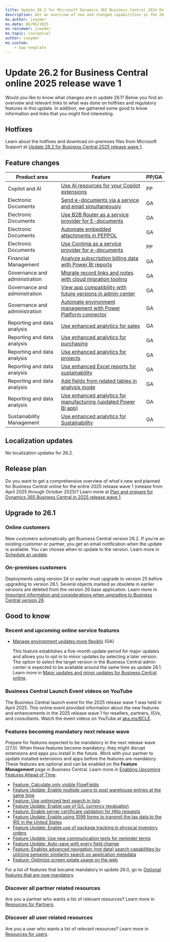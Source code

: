 ```yaml
---
title: Update 26.2 for Microsoft Dynamics 365 Business Central 2024 Release Wave 1
description: Get an overview of new and changed capabilities in the 26.2 update of Business Central online, which is part of 2025 release wave 1
ms.author: jswymer
ms.date: 06/05/2025
ms.reviewer: jswymer
ms.topic: conceptual
author: jswymer
ms.custom:
    - bap-template
---
```

# Update 26.2 for Business Central online 2025 release wave 1

Would you like to know what changes are in update 26.1? Below you find an overview and relevant links to what was done on hotfixes and regulatory features in this update. In addition, we gathered some good to know information and links that you might find interesting.

## Hotfixes

Learn about the hotfixes and download on-premises files from Microsoft Support at [Update 26.2 for Business Central 2025 release wave 1](https://support.microsoft.com/help/5059415).

## Feature changes

| Product area         | Feature                                                                                   | PP/GA           |
|-------------------------------|-----------------------------------------------------------------------------------------------|--------------------|
| Copilot and AI                | [Use AI resources for your Copilot extensions](/dynamics365/release-plan/2025wave1/smb/dynamics365-business-central/use-business-central-ai-resources-copilot-features-business-central) | PP          |
| Electronic Documents          | [Send e-documents via a service and email simultaneously](/dynamics365/release-plan/2025wave1/smb/dynamics365-business-central/send-e-documents-via-service-email-simultaneously) | GA                 |
| Electronic Documents          | [Use B2B Router as a service provider for E-documents](/dynamics365/release-plan/2025wave1/smb/dynamics365-business-central/use-b2b-router-as-service-provider-e-documents) | GA                 |
| Electronic Documents          | [Automate embedded attachments in PEPPOL](/dynamics365/release-plan/2025wave1/smb/dynamics365-business-central/automate-embedded-attachments-peppol) | GA                 |
| Electronic Documents          | [Use Continia as a service provider for e-documents](/dynamics365/release-plan/2025wave1/smb/dynamics365-business-central/use-continia-as-service-provider-e-documents) | PP           |
| Financial Management          | [Analyze subscription billing data with Power BI reports](/dynamics365/release-plan/2025wave1/smb/dynamics365-business-central/analyze-subscription-billing-data-power-bi-reports) | GA                 |
| Governance and administration | [Migrate record links and notes with cloud migration tooling](/dynamics365/release-plan/2025wave1/smb/dynamics365-business-central/migrate-record-links-notes-cloud-migration-tooling) | GA                 |
| Governance and administration | [View app compatibility with future versions in admin center](/dynamics365/release-plan/2025wave1/smb/dynamics365-business-central/view-app-compatibility-future-versions-admin-center) | GA                 |
| Governance and administration | [Automate environment management with Power Platform connector](/dynamics365/release-plan/2025wave1/smb/dynamics365-business-central/automate-environment-management-power-platform-connector) | GA                 |
| Reporting and data analysis   | [Use enhanced analytics for sales](/dynamics365/release-plan/2025wave1/smb/dynamics365-business-central/use-enhanced-analytics-sales) | GA                 |
| Reporting and data analysis   | [Use enhanced analytics for purchasing](/dynamics365/release-plan/2025wave1/smb/dynamics365-business-central/use-enhanced-analytics-purchasing) | GA                 |
| Reporting and data analysis   | [Use enhanced analytics for projects](/dynamics365/release-plan/2025wave1/smb/dynamics365-business-central/use-enhanced-analytics-projects) | GA                 |
| Reporting and data analysis   | [Use enhanced Excel reports for sustainability](/dynamics365/release-plan/2025wave1/smb/dynamics365-business-central/use-enhanced-excel-reports-sustainability) | GA                 |
| Reporting and data analysis   | [Add fields from related tables in analysis mode](/dynamics365/release-plan/2025wave1/smb/dynamics365-business-central/add-fields-related-tables-analysis-mode) | GA             |
| Reporting and data analysis   | [Use enhanced analytics for manufacturing (updated Power BI app)](/dynamics365/release-plan/2025wave1/smb/dynamics365-business-central/use-enhanced-analytics-manufacturing) | GA                 |
| Sustainability Management     | [Use enhanced analytics for Sustainability](/dynamics365/release-plan/2025wave1/smb/dynamics365-business-central/use-enhanced-analytics-sustainability) | GA                 |

## Localization updates

No localization updates for 26.2.

## Release plan

Do you want to get a comprehensive overview of what's new and planned for Business Central online for the entire 2025 release wave 1 (release from April 2025 through October 2025)? Learn more at [Plan and prepare for Dynamics 365 Business Central in 2025 release wave 1](/dynamics365/release-plan/2025wave1/smb/dynamics365-business-central/)<!--(https://aka.ms/BCReleasePlan)-->.

## Upgrade to 26.1

### Online customers

New customers automatically get Business Central version 26.2. If you're an existing customer or partner, you get an email notification when the update is available. You can choose when to update to the version. Learn more in [Schedule an update](../administration/tenant-admin-center-update-management.md#schedule-an-update).

### On-premises customers

Deployments using version 24 or earlier must upgrade to version 25 before upgrading to version 26.1. Several objects marked as obsolete in earlier versions are deleted from the version 26 base application. Learn more in [Important information and considerations when upgrading to Business Central version 26](../upgrade/upgrade-considerations-v26.md).

## Good to know

### Recent and upcoming online service features

- [Manage environment updates more flexibly](/dynamics365/release-plan/2025wave1/smb/dynamics365-business-central/manage-environment-updates-more-flexibly) (GA)

  This feature establishes a five-month update period for major updates and allows you to opt in to minor updates by selecting a later version. The option to select the target version in the Business Central admin center is expected to be available around the same time as update 26.1. Learn more in [Major updates and minor updates for Business Central online](../administration/update-rollout-timeline.md).  

### Business Central Launch Event videos on YouTube

The Business Central launch event for the 2025 release wave 1 was held in April 2025. This online event provided information about the new features and enhancements in the 2025 release wave 1 for resellers, partners, ISVs, and consultants. Watch the event videos on YouTube at [aka.ms/BCLE](https://aka.ms/BCLE).

### Features becoming mandatory next release wave

Prepare for features expected to be mandatory in the next release wave (27.0). When these features become mandatory, they might disrupt extensions and apps you install in the future. Work with your partner to update installed extensions and apps before the features are mandatory. These features are optional and can be enabled on the **Feature Management** page in Business Central. Learn more in [Enabling Upcoming Features Ahead of Time](../administration/feature-management.md).

- [Feature: Calculate only visible FlowFields](../developer/calculate-only-visible-flowfields-feature-key.md)
- [Feature Update: Enable multiple users to post warehouse entries at the same time](/dynamics365/business-central/design-details-warehouse-entries#creating-warehouse-transactions) <!--(/dynamics365/release-plan/2024wave2/smb/dynamics365-business-central/allow-more-than-one-user-post-warehouse-entries-at-time)-->
- [Feature: Use optimized text search in lists](/dynamics365/business-central/design-details-warehouse-entries#creating-warehouse-transactions)
- [Feature Update: Enable use of G/L currency revaluation](/dynamics365/business-central/finance-revalue-account-balances)
- [Feature: Enable server certificate validation for Http requests](../developer/devenv-httpcertvalid-feature-key.md)
- [Feature Update: Enable using 1099 forms to transmit the tax data to the IRS in the United States](/dynamics365/business-central/localfunctionality/unitedstates/set-up-use-irs1099-form)
- [Feature Update: Enable use of package tracking in physical inventory orders](/dynamics365/business-central/inventory-how-work-item-tracking)
- [Feature Update: Use new communication texts for reminder terms](/dynamics365/business-central/finance-automate-reminders)
- [Feature Update: Auto-save with every field change](/dynamics365-release-plan/2022wave2/smb/dynamics365-business-central/auto-save-as-work)
- [Feature: Enables advanced navigation (not data) search capabilities by utilizing semantic similarity search on application metadata](../developer/semantic-search-feature-key.md)
- [Feature: Optimize screen estate usage on the web](/dynamics365/release-plan/2025wave1/smb/dynamics365-business-central/optimize-screen-estate-usage-web)

For a list of features that became mandatory in update 26.0, go to [Optional features that are now mandatory](https://aka.ms/BCFeatureMgmt).

### Discover all partner related resources

Are you a partner who wants a list of relevant resources? Learn more in [Resources for Partners](https://aka.ms/BCAll).

### Discover all user related resources

Are you a user who wants a list of relevant resources? Learn more in [Resources for users](https://aka.ms/BCUsers).  
